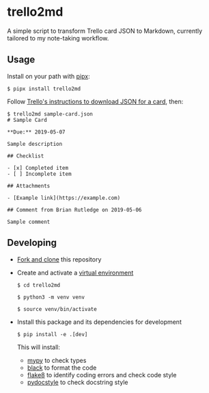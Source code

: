 # trello2md

A simple script to transform Trello card JSON to Markdown, currently tailored to my note-taking workflow.

## Usage

Install on your path with [pipx](https://github.com/pipxproject/pipx):

```
$ pipx install trello2md
```

Follow [Trello's instructions to download JSON for a card](https://help.trello.com/article/747-exporting-data-from-trello-1), then:

```
$ trello2md sample-card.json
# Sample Card

**Due:** 2019-05-07

Sample description

## Checklist

- [x] Completed item
- [ ] Incomplete item

## Attachments

- [Example link](https://example.com)

## Comment from Brian Rutledge on 2019-05-06

Sample comment

```

## Developing

- [Fork and clone](https://help.github.com/en/articles/fork-a-repo) this repository

- Create and activate a [virtual environment](https://docs.python.org/3/tutorial/venv.html)

    ```
    $ cd trello2md

    $ python3 -m venv venv

    $ source venv/bin/activate
    ```

- Install this package and its dependencies for development

    ```
    $ pip install -e .[dev]
    ```

    This will install:

    - [mypy](https://mypy.readthedocs.io/en/latest/) to check types
    - [black](https://black.readthedocs.io/en/stable/) to format the code
    - [flake8](http://flake8.pycqa.org/en/latest/) to identify coding errors and check code style
    - [pydocstyle](http://www.pydocstyle.org/en/latest/) to check docstring style
